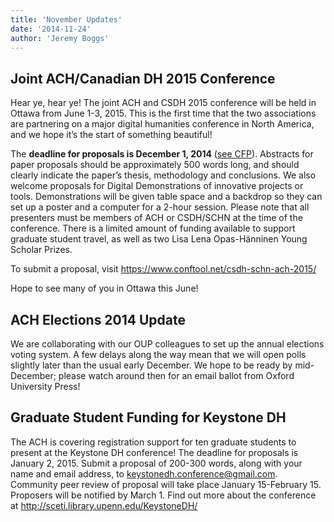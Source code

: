 ```yaml
---
title: 'November Updates'
date: '2014-11-24'
author: 'Jeremy Boggs'
---
```

Joint ACH/Canadian DH 2015 Conference
-------------------------------------

Hear ye, hear ye! The joint ACH and CSDH 2015 conference will be held in Ottawa from June 1-3, 2015. This is the first time that the two associations are partnering on a major digital humanities conference in North America, and we hope it’s the start of something beautiful!

The **deadline for proposals is December 1, 2014** ([see CFP](http://ach.org/news/2014/10/joint-ach-canadian-dh-conference-2015/)). Abstracts for paper proposals should be approximately 500 words long, and should clearly indicate the paper’s thesis, methodology and conclusions. We also welcome proposals for Digital Demonstrations of innovative projects or tools. Demonstrations will be given table space and a backdrop so they can set up a poster and a computer for a 2-hour session. Please note that all presenters must be members of ACH or CSDH/SCHN at the time of the conference. There is a limited amount of funding available to support graduate student travel, as well as two Lisa Lena Opas-Hänninen Young Scholar Prizes.

To submit a proposal, visit <https://www.conftool.net/csdh-schn-ach-2015/>

Hope to see many of you in Ottawa this June!

ACH Elections 2014 Update
-------------------------

We are collaborating with our OUP colleagues to set up the annual elections voting system. A few delays along the way mean that we will open polls slightly later than the usual early December. We hope to be ready by mid-December; please watch around then for an email ballot from Oxford University Press!

Graduate Student Funding for Keystone DH
----------------------------------------

The ACH is covering registration support for ten graduate students to present at the Keystone DH conference! The deadline for proposals is January 2, 2015. Submit a proposal of 200-300 words, along with your name and email address, to keystonedh.conference@gmail.com. Community peer review of proposal will take place January 15-February 15. Proposers will be notified by March 1. Find out more about the conference at <http://sceti.library.upenn.edu/KeystoneDH/>